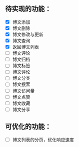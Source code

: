 ## 待实现的功能：

- [X] 博文添加
- [X] 博文删除
- [X] 博文修改与更新
- [X] 博文查询
- [X] 返回博文列表
- [ ] 博文评论
- [ ] 博文归档
- [ ] 博文标签
- [ ] 博文评论
- [ ] 博文分类
- [ ] 博文搜索
- [ ] 博文访问量
- [ ] 博文点赞
- [ ] 博文收藏
- [ ] 博文分享

## 可优化的功能：
- [ ] 博文列表的分页，优化响应速度
